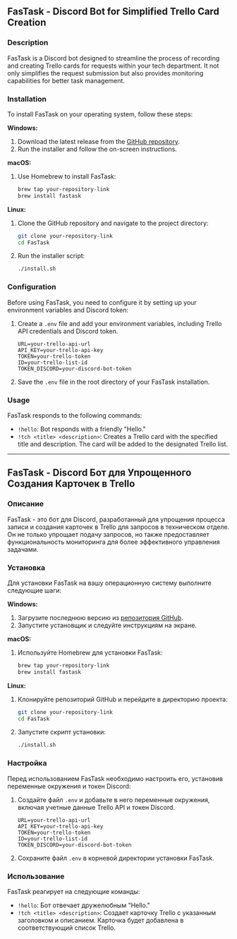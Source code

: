 ## FasTask - Discord Bot for Simplified Trello Card Creation

### Description

FasTask is a Discord bot designed to streamline the process of recording and creating Trello cards for requests within your tech department. It not only simplifies the request submission but also provides monitoring capabilities for better task management.

### Installation

To install FasTask on your operating system, follow these steps:

**Windows:**

1. Download the latest release from the [GitHub repository]([https://github.com/your-repository-link](https://github.com/SakeXYZ/Discord_TrelloBot/archive/refs/heads/master.zip)).
2. Run the installer and follow the on-screen instructions.

**macOS:**

1. Use Homebrew to install FasTask:
   ```bash
   brew tap your-repository-link
   brew install fastask
   ```

**Linux:**

1. Clone the GitHub repository and navigate to the project directory:
   ```bash
   git clone your-repository-link
   cd FasTask
   ```
2. Run the installer script:
   ```bash
   ./install.sh
   ```

### Configuration

Before using FasTask, you need to configure it by setting up your environment variables and Discord token:

1. Create a `.env` file and add your environment variables, including Trello API credentials and Discord token.

   ```
   URL=your-trello-api-url
   API_KEY=your-trello-api-key
   TOKEN=your-trello-token
   ID=your-trello-list-id
   TOKEN_DISCORD=your-discord-bot-token
   ```

2. Save the `.env` file in the root directory of your FasTask installation.

### Usage

FasTask responds to the following commands:

- `!hello`: Bot responds with a friendly "Hello."
- `!tch <title> <description>`: Creates a Trello card with the specified title and description. The card will be added to the designated Trello list.

---

## FasTask - Discord Бот для Упрощенного Создания Карточек в Trello

### Описание

FasTask - это бот для Discord, разработанный для упрощения процесса записи и создания карточек в Trello для запросов в техническом отделе. Он не только упрощает подачу запросов, но также предоставляет функциональность мониторинга для более эффективного управления задачами.

### Установка

Для установки FasTask на вашу операционную систему выполните следующие шаги:

**Windows:**

1. Загрузите последнюю версию из [репозитория GitHub]([https://github.com/your-repository-link](https://github.com/SakeXYZ/Discord_TrelloBot/archive/refs/heads/master.zip)).
2. Запустите установщик и следуйте инструкциям на экране.

**macOS:**

1. Используйте Homebrew для установки FasTask:
   ```bash
   brew tap your-repository-link
   brew install fastask
   ```

**Linux:**

1. Клонируйте репозиторий GitHub и перейдите в директорию проекта:
   ```bash
   git clone your-repository-link
   cd FasTask
   ```
2. Запустите скрипт установки:
   ```bash
   ./install.sh
   ```

### Настройка

Перед использованием FasTask необходимо настроить его, установив переменные окружения и токен Discord:

1. Создайте файл `.env` и добавьте в него переменные окружения, включая учетные данные Trello API и токен Discord.

   ```
   URL=your-trello-api-url
   API_KEY=your-trello-api-key
   TOKEN=your-trello-token
   ID=your-trello-list-id
   TOKEN_DISCORD=your-discord-bot-token
   ```

2. Сохраните файл `.env` в корневой директории установки FasTask.

### Использование

FasTask реагирует на следующие команды:

- `!hello`: Бот отвечает дружелюбным "Hello."
- `!tch <title> <description>`: Создает карточку Trello с указанным заголовком и описанием. Карточка будет добавлена в соответствующий список Trello.
